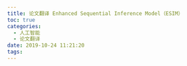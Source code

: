 ```yaml
---
title: 论文翻译 Enhanced Sequential Inference Model（ESIM）
toc: true
categories:
  - 人工智能
  - 论文翻译
date: 2019-10-24 11:21:20
tags:
---
```




















